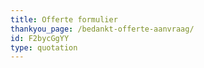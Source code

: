 ```yaml
---
title: Offerte formulier
thankyou_page: /bedankt-offerte-aanvraag/
id: F2bycGgYY
type: quotation
---
```


